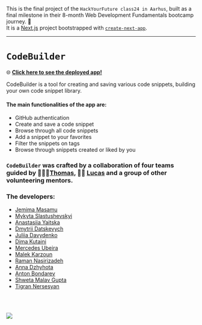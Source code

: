 This is the final project of the `HackYourFuture class24 in Aarhus`, built as a final milestone in their 8-month Web Development Fundamentals bootcamp journey. 💪 <br>
It is a [Next.js](https://nextjs.org/) project bootstrapped with [`create-next-app`](https://github.com/vercel/next.js/tree/canary/packages/create-next-app).

---

# `CodeBuilder`

🌐 **[Click here to see the deployed app!](https://codebuilder.dev/)**

CodeBuilder is a tool for creating and saving various code snippets, building your own code snippet library.

#### The main functionalities of the app are:

- GitHub authentication
- Create and save a code snippet
- Browse through all code snippets
- Add a snippet to your favorites
- Filter the snippets on tags
- Browse through snippets created or liked by you

### `CodeBuilder` was crafted by a collaboration of four teams guided by 🧑🏻‍💻[Thomas](https://github.com/te-online/), 🧑‍💻 [Lucas](https://github.com/LucasIversen) and a group of other volunteering mentors.

### The developers:

- [Jemima Masamu](https://github.com/Mabonye)
- [Mykyta Slastushevskyi](https://github.com/slastushevskyi)
- [Anastasiia Yaitska](https://github.com/AnastasiiaYaitska)
- [Dmytrii Datskevych](https://github.com/dmytriigithub)
- [Juliia Davydenko](https://github.com/juliadavydenko)
- [Dima Kutaini](https://github.com/Dima-Kutaini)
- [Mercedes Ubeira](https://github.com/MercedesUbeira)
- [Malek Karzoun](https://github.com/MK-KARZOUN)
- [Raman Nasirizadeh](https://github.com/Ramanzada)
- [Anna Dzhyhota](https://github.com/AnnaDzhyhota)
- [Anton Bondarev](https://github.com/AnB801)
- [Shweta Malav Gupta](https://github.com/Shweta-MG)
- [Tigran Nersesyan](https://github.com/tigran27n)

<br><br>

![](public/CodeBuilder.gif)
